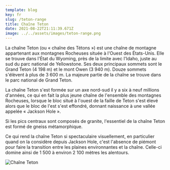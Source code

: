 ```yaml
---
template: blog
key: fr
slug: /teton-range
title: Chaîne Teton
date: 2021-08-22T21:11:39.671Z
image: ../../assets/images/teton-range.png
---
```


La chaîne Teton (ou « chaîne des Tétons ») est une chaîne de montagne appartenant aux montagnes Rocheuses située à l'Ouest des États-Unis. Elle se trouve dans l'État du Wyoming, près de la limite avec l'Idaho, juste au sud du parc national de Yellowstone. Ses deux principaux sommets sont le Grand Teton (4 198 m) et le mont Owen (3 940 m). Douze sommets s'élèvent à plus de 3 600 m. La majeure partie de la chaîne se trouve dans le parc national de Grand Teton.

La chaîne Teton s'est formée sur un axe nord-sud il y a six à neuf millions d'années, ce qui en fait la plus jeune chaîne de l'ensemble des montagnes Rocheuses, lorsque le bloc situé à l'ouest de la faille de Teton s'est élevé alors que le bloc de l'est s'est effondré, donnant naissance à une vallée appelée « Jackson Hole ».

Si les pics centraux sont composés de granite, l'essentiel de la chaîne Teton est formé de gneiss métamorphique.

Ce qui rend la chaîne Teton si spectaculaire visuellement, en particulier quand on la considère depuis Jackson Hole, c'est l'absence de piémont pour faire la transition entre les plaines environnantes et la chaîne. Celle-ci domine ainsi de 1 500 à environ 2 100 mètres les alentours.

![Chaîne Teton](../../assets/images/teton-range.png)
